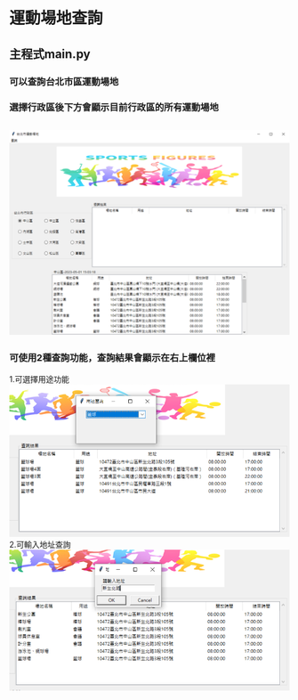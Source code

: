 # 運動場地查詢
## 主程式main.py
### 可以查詢台北市區運動場地
### 選擇行政區後下方會顯示目前行政區的所有運動場地
![](picture/pic2.PNG)
---
### 可使用2種查詢功能，查詢結果會顯示在右上欄位裡
1.可選擇用途功能
![](picture/pic3.PNG)
2.可輸入地址查詢
![](picture/pic4.PNG)